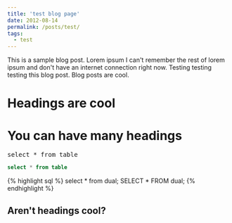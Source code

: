 ```yaml
---
title: 'test blog page'
date: 2012-08-14
permalink: /posts/test/
tags:
  - test
---
```


This is a sample blog post. Lorem ipsum I can't remember the rest of lorem ipsum and don't have an internet connection right now. Testing testing testing this blog post. Blog posts are cool.

Headings are cool
======

You can have many headings
======

<pre>
select * from table
</pre>

```sql
select * from table
```


{% highlight sql %}
select * from dual;
SELECT * FROM dual;
{% endhighlight %}


Aren't headings cool?
------